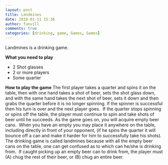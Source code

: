 ```yaml
---
layout: post
title: Landmines
date: 2010-01-11 15:36
author: funvill
comments: true
categories: [drinking, game, Games, Games]
---
```

Landmines is a drinking game.

<strong>What you need to play</strong>
<ul>
	<li>2 Shot glasses</li>
	<li>2 or more players</li>
	<li>Some quarter</li>
</ul>
<strong>How to play the game</strong>
The first player takes a quarter and spins it on the table, then with one hand takes a shot of beer, sets the shot glass down, and with the same hand takes the next shot of beer, sets it down and then grabs the quarter before it is no longer spinning.
If the spinner is successful then his turn is over and the next player goes.  If the quarter stops spinning or spins off the table, the player must continue to spin and take shots of beer until he succeeds.
As the game goes on, you will acquire empty beer cans.  When you have an empty you may place it anywhere on the table, including directly in front of your opponent, (if he spins the quarter it will bounce off a can and make it harder for him to successfully take his shots).
The drinking game is called landmines because with all the empty beer cans on the table, one can get confused as to which can he/she is drinking from.  If caught picking up an empty beer can to drink from, the player must (A) chug the rest of their beer, or (B) chug an entire beer.
